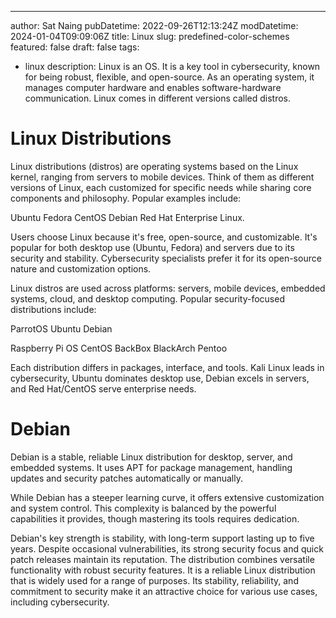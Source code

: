 ---
author: Sat Naing
pubDatetime: 2022-09-26T12:13:24Z
modDatetime: 2024-01-04T09:09:06Z
title: Linux 
slug: predefined-color-schemes
featured: false
draft: false
tags:
  - linux
description: Linux is an OS. It is a key tool in cybersecurity, known for being robust, flexible, and open-source. As an operating system, it manages computer hardware and enables software-hardware communication. Linux comes in different versions called distros.

# Linux Distributions

Linux distributions (distros) are operating systems based on the Linux kernel, ranging from servers to mobile devices. Think of them as different versions of Linux, each customized for specific needs while sharing core components and philosophy. Popular examples include:

Ubuntu
Fedora
CentOS
Debian
Red Hat Enterprise Linux.

Users choose Linux because it's free, open-source, and customizable. It's popular for both desktop use (Ubuntu, Fedora) and servers due to its security and stability. Cybersecurity specialists prefer it for its open-source nature and customization options.

Linux distros are used across platforms: servers, mobile devices, embedded systems, cloud, and desktop computing. Popular security-focused distributions include:

ParrotOS Ubuntu Debian

Raspberry Pi OS CentOS BackBox
BlackArch Pentoo

Each distribution differs in packages, interface, and tools. Kali Linux leads in cybersecurity, Ubuntu dominates desktop use, Debian excels in servers, and Red Hat/CentOS serve enterprise needs.

# Debian

Debian is a stable, reliable Linux distribution for desktop, server, and embedded systems. It uses APT for package management, handling updates and security patches automatically or manually.

While Debian has a steeper learning curve, it offers extensive customization and system control. This complexity is balanced by the powerful capabilities it provides, though mastering its tools requires dedication.

Debian's key strength is stability, with long-term support lasting up to five years. Despite occasional vulnerabilities, its strong security focus and quick patch releases maintain its reputation. The distribution combines versatile functionality with robust security features. It is a reliable Linux distribution that is widely used for a range of purposes. Its stability, reliability, and commitment to security make it an attractive choice for various use cases, including cybersecurity.